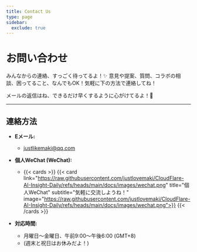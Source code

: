 ```yaml
---
title: Contact Us
type: page
sidebar:
  exclude: true
---
```

# お問い合わせ

みんなからの連絡、すっごく待ってるよ！✨ 意見や提案、質問、コラボの相談、困ってること、なんでもOK！気軽に下の方法で連絡してね！

メールの返信はね、できるだけ早くするように心がけてるよ！💨

---

## **連絡方法**

*   **Eメール:**
    *   [justlikemaki@qq.com](mailto:justlikemaki@qq.com)

*   **個人WeChat (WeChat):**
    *   {{< cards >}}
        {{< card link="https://raw.githubusercontent.com/justlovemaki/CloudFlare-AI-Insight-Daily/refs/heads/main/docs/images/wechat.png" title="個人WeChat" subtitle="気軽に交流しようね！" image="https://raw.githubusercontent.com/justlovemaki/CloudFlare-AI-Insight-Daily/refs/heads/main/docs/images/wechat.png">}}
        {{< /cards >}}

*   **対応時間:**
    *   月曜日〜金曜日、午前9:00〜午後6:00 (GMT+8)
    *   (週末と祝日はお休みだよ！)